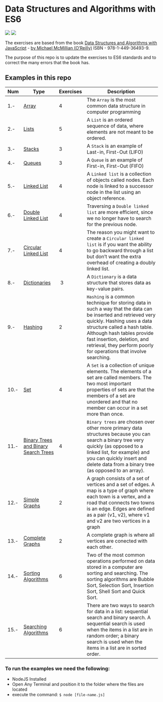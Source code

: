 # Data Structures and Algorithms with ES6

![](https://i.blogs.es/545cf8/es6-logo/original.png) ![](https://lh3.googleusercontent.com/a4Xrc-8oQLu05mOrNPuvA_o2nZEIEnOoTH4wB91Slw_hCvuIu_Qgi440bK9mC8ml-KA=w300)

The exercises are based from the book [Data Structures and Algorithms with JavaScript](http://shop.oreilly.com/product/0636920029557.do) - [by Michael McMillian (O’Reilly)](http://www.oreilly.com/pub/au/518) ISBN - 978-1-449-36493-9.

The purpose of this repo is to update the exercises to ES6 standards and to correct the many errors that the book has.

## Examples in this repo

| **Num** | **Type** | **Exercises** | **Description** |
--- | --- | --- | ---
| 1.- | [Array](./02-chapter-Array) | 4 | The `Array` is the most common data structure in computer programming
| 2.- | [Lists](./03-chapter-List.js) | 5 | A `List` is an ordered sequence of data, where elements are not meant to be ordered.
| 3.- | [Stacks](./04-chapter-Stacks.js) | 3 | A `Stack` is an example of Last-in, First-Out (LIFO)
| 4.- | [Queues](./05-chapter-Queues.js) | 3 | A `Queue` is an example of First-in, First-Out (FIFO)
| 5.- | [Linked List](./06-chapter-1-Linked-List.js) | 4 | A `Linked list` is a collection of objects called nodes. Each node is linked to a successor node in the list using an object reference.
| 6.- | [Double Linked List](./06-chapter-2-Double-Linked-List.js) | 4 | Traversing a `Double linked list` are more efficient, since we no longer have to search for the previous node.
| 7.- | [Circular Linked List](./06-chapter-3-Circular-Linked-List.js) | 4 | The reason you might want to create a `Circular linked list` is if you want the ability to go backward through a list but don’t want the extra overhead of creating a doubly linked list.
| 8.- | [Dictionaries](./07-chapter-Dictionaries.js) | 3 | A `Dictionary` is a data structure that stores data as key-value pairs.
| 9.- | [Hashing](./08-chapter-Hashing.js) | 2 | `Hashing` is a common technique for storing data in such a way that the data can be inserted and retrieved very quickly. Hashing uses a data structure called a hash table. Although hash tables provide fast insertion, deletion, and retrieval, they perform poorly for operations that involve searching.
| 10.- | [Set](./09-chapter-Set.js) | 4 | A `Set` is a collection of unique elements. The elements of a set are called members. The two most important properties of sets are that the members of a set are unordered and that no member can occur in a set more than once.
| 11.- | [Binary Trees and Binary Search Trees](./10-chapter-Binary-Trees.js) | 4 | `Binary trees` are chosen over other more primary data structures because you can search a binary tree very quickly (as opposed to a linked list, for example) and you can quickly insert and delete data from a binary tree (as opposed to an array).
| 12.- | [Simple Graphs](./11-chapter-1-MatrixAdjencency-Graphs.js) | 2 | A graph consists of a set of vertices and a set of edges. A map is a type of graph where each town is a vertex, and a road that connects two towns is an edge. Edges are defined as a pair (v1, v2), where v1 and v2 are two vertices in a graph
| 13.- | [Complete Graphs](./11-chapter-2-ArrayListAdjecency-Graphs.js) | 2 | A complete graph is where all vertices are conected with each other.
| 14.- | [Sorting Algorithms](./12-chapter-Sorting-Algorithms.js) | 6 | Two of the most common operations performed on data stored in a computer are sorting and searching. The sorting algorithms are Bubble Sort, Selection Sort, Insertion Sort, Shell Sort and Quick Sort.
| 15.- | [Searching Algorithms](./13-chapter-Searching-Algorithms.js) | 6 | There are two ways to search for data in a list: sequential search and binary search. A sequential search is used when the items in a list are in random order; a binary search is used when the items in a list are in sorted order.


### To run the examples we need the following:

- NodeJS Installed
- Open Any Terminal and position it to the folder where the files are located
- execute the command: `$ node [file-name.js]`
